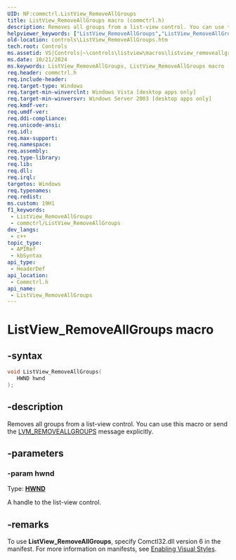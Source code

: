 ```yaml
---
UID: NF:commctrl.ListView_RemoveAllGroups
title: ListView_RemoveAllGroups macro (commctrl.h)
description: Removes all groups from a list-view control. You can use this macro or send the LVM_REMOVEALLGROUPS message explicitly.
helpviewer_keywords: ["ListView_RemoveAllGroups","ListView_RemoveAllGroups macro [Windows Controls]","_win32_ListView_RemoveAllGroups","_win32_ListView_RemoveAllGroups_cpp","commctrl/ListView_RemoveAllGroups","controls.ListView_RemoveAllGroups","controls._win32_ListView_RemoveAllGroups"]
old-location: controls\ListView_RemoveAllGroups.htm
tech.root: Controls
ms.assetid: VS|Controls|~\controls\listview\macros\listview_removeallgroups.htm
ms.date: 10/21/2024
ms.keywords: ListView_RemoveAllGroups, ListView_RemoveAllGroups macro [Windows Controls], _win32_ListView_RemoveAllGroups, _win32_ListView_RemoveAllGroups_cpp, commctrl/ListView_RemoveAllGroups, controls.ListView_RemoveAllGroups, controls._win32_ListView_RemoveAllGroups
req.header: commctrl.h
req.include-header: 
req.target-type: Windows
req.target-min-winverclnt: Windows Vista [desktop apps only]
req.target-min-winversvr: Windows Server 2003 [desktop apps only]
req.kmdf-ver: 
req.umdf-ver: 
req.ddi-compliance: 
req.unicode-ansi: 
req.idl: 
req.max-support: 
req.namespace: 
req.assembly: 
req.type-library: 
req.lib: 
req.dll: 
req.irql: 
targetos: Windows
req.typenames: 
req.redist: 
ms.custom: 19H1
f1_keywords:
 - ListView_RemoveAllGroups
 - commctrl/ListView_RemoveAllGroups
dev_langs:
 - c++
topic_type:
 - APIRef
 - kbSyntax
api_type:
 - HeaderDef
api_location:
 - Commctrl.h
api_name:
 - ListView_RemoveAllGroups
---
```


# ListView_RemoveAllGroups macro

## -syntax

```cpp
void ListView_RemoveAllGroups(
   HWND hwnd
);
```


## -description

Removes all groups from a list-view control. You can use this macro or send the <a href="/windows/desktop/Controls/lvm-removeallgroups">LVM_REMOVEALLGROUPS</a> message explicitly.

## -parameters

### -param hwnd

Type: <b><a href="/windows/desktop/WinProg/windows-data-types">HWND</a></b>

A handle to the list-view control.

## -remarks

To use <b>ListView_RemoveAllGroups</b>, specify Comctl32.dll version 6 in the manifest. For more information on manifests, see <a href="/windows/desktop/Controls/cookbook-overview">Enabling Visual Styles</a>.
